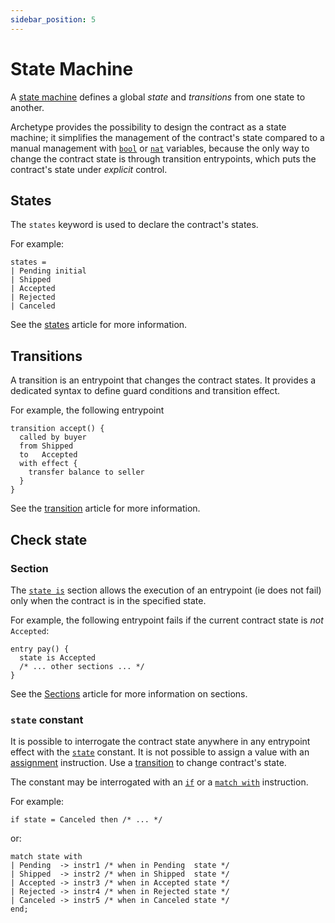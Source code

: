 ```yaml
---
sidebar_position: 5
---
```


# State Machine

A [state machine](https://en.wikipedia.org/wiki/Finite-state_machine) defines a global *state* and *transitions* from one state to another.

Archetype provides the possibility to design the contract as a state machine; it simplifies the management of the contract's state compared to a manual management with [`bool`](/docs/reference/types#bool) or [`nat`](/docs/reference/types#nat) variables, because the only way to change the contract state is through transition entrypoints, which puts the contract's state under *explicit* control.

## States

The `states` keyword is used to declare the contract's states.

For example:
```archetype
states =
| Pending initial
| Shipped
| Accepted
| Rejected
| Canceled
```

See the [states](/docs/reference/declarations#states) article for more information.

## Transitions

A transition is an entrypoint that changes the contract states. It provides a dedicated syntax to define guard conditions and transition effect.

For example, the following entrypoint
```archetype
transition accept() {
  called by buyer
  from Shipped
  to   Accepted
  with effect {
    transfer balance to seller
  }
}
```

See the [transition](/docs/reference/declarations#transition) article for more information.

## Check state

### Section
The [`state is`](/docs/reference/declarations#state-is) section allows the execution of an entrypoint (ie does not fail) only when the contract is in the specified state.

For example, the following entrypoint fails if the current contract state is *not* `Accepted`:
```archetype
entry pay() {
  state is Accepted
  /* ... other sections ... */
}
```

See the [Sections](/docs/reference/declarations#sections) article for more information on sections.


### `state` constant

It is possible to interrogate the contract state anywhere in any entrypoint effect with the [`state`](/docs/reference/expressions/constants#state) constant. It is not possible to assign a value with an [assignment](/docs/reference/instructions#assignment) instruction. Use a [transition](/docs/statemachine#transitions) to change contract's state.

The constant may be interrogated with an [`if`](/docs/reference/instructions#if) or a [`match with`](/docs/reference/instructions#match-with) instruction.

For example:
```archetype
if state = Canceled then /* ... */
```

or:
```archetype
match state with
| Pending  -> instr1 /* when in Pending  state */
| Shipped  -> instr2 /* when in Shipped  state */
| Accepted -> instr3 /* when in Accepted state */
| Rejected -> instr4 /* when in Rejected state */
| Canceled -> instr5 /* when in Canceled state */
end;
```
